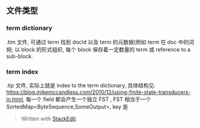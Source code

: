## 文件类型


### term dictionary
.tim 文件, 可通过 term 找到 docId 以及 term 的元数据(例如 term 在 doc 中的词频; 以 block 的形式组织, 每个 block 保存着一定数量的 term 或 reference to a sub-block.

### term index
.tip 文件, 实际上就是 index to the term dictionary, 具体结构见: https://blog.mikemccandless.com/2010/12/using-finite-state-transducers-in.html, 每一个 field 都会产生一个独立 FST , 
FST 相当于一个 SortedMap<ByteSequence,SomeOutput>, key 是

> Written with [StackEdit](https://stackedit.io/).
<!--stackedit_data:
eyJoaXN0b3J5IjpbMTYwNzk3NzI5MywyMTQ3MzczODIxLC0xNz
YxMTE2ODgxXX0=
-->